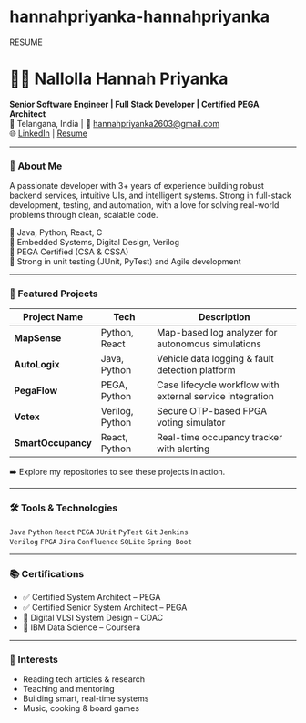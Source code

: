 # hannahpriyanka-hannahpriyanka
RESUME
# 👩‍💻 Nallolla Hannah Priyanka

**Senior Software Engineer | Full Stack Developer | Certified PEGA Architect**  
📍 Telangana, India | 📧 hannahpriyanka2603@gmail.com  
🌐 [LinkedIn](https://www.linkedin.com/in/) | [Resume](#)

---

### 💼 About Me

A passionate developer with 3+ years of experience building robust backend services, intuitive UIs, and intelligent systems. Strong in full-stack development, testing, and automation, with a love for solving real-world problems through clean, scalable code.

🔹 Java, Python, React, C  
🔹 Embedded Systems, Digital Design, Verilog  
🔹 PEGA Certified (CSA & CSSA)  
🔹 Strong in unit testing (JUnit, PyTest) and Agile development

---

### 🚀 Featured Projects

| Project Name | Tech | Description |
|--------------|------|-------------|
| **MapSense** | Python, React | Map-based log analyzer for autonomous simulations |
| **AutoLogix** | Java, Python | Vehicle data logging & fault detection platform |
| **PegaFlow** | PEGA, Python | Case lifecycle workflow with external service integration |
| **Votex** | Verilog, Python | Secure OTP-based FPGA voting simulator |
| **SmartOccupancy** | React, Python | Real-time occupancy tracker with alerting |

➡️ Explore my repositories to see these projects in action.

---

### 🛠️ Tools & Technologies

`Java` `Python` `React` `PEGA` `JUnit` `PyTest` `Git` `Jenkins`  
`Verilog` `FPGA` `Jira` `Confluence` `SQLite` `Spring Boot`

---

### 📚 Certifications

- ✅ Certified System Architect – PEGA  
- ✅ Certified Senior System Architect – PEGA  
- 📘 Digital VLSI System Design – CDAC  
- 📘 IBM Data Science – Coursera  

---

### 🎯 Interests

- Reading tech articles & research  
- Teaching and mentoring  
- Building smart, real-time systems  
- Music, cooking & board games  

